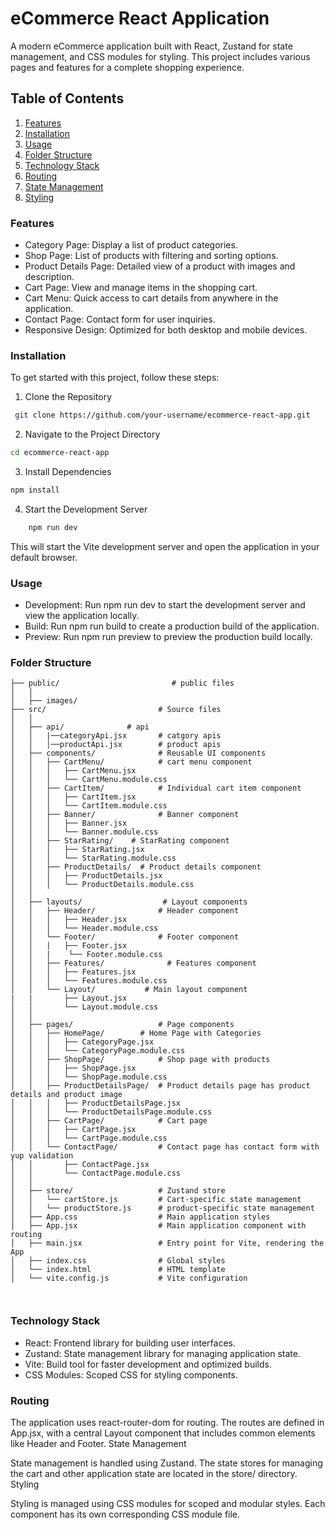# eCommerce React Application

A modern eCommerce application built with React, Zustand for state management, and CSS modules for styling. This project includes various pages and features for a complete shopping experience.

## Table of Contents

   1. [Features](#Features)
   2. [Installation](#Installation)
   3. [Usage](#Usage)
   4. [Folder Structure](#Folder-Structure)
   5. [Technology Stack](#Technology-Stack)
   6. [Routing](#Routing)
   7. [State Management](#State-Management)
   8. [Styling](#Styling)

### Features

   - Category Page: Display a list of product categories.
   - Shop Page: List of products with filtering and sorting options.
   - Product Details Page: Detailed view of a product with images and description.
   - Cart Page: View and manage items in the shopping cart.
   - Cart Menu: Quick access to cart details from anywhere in the application.
   - Contact Page: Contact form for user inquiries.
   - Responsive Design: Optimized for both desktop and mobile devices.

### Installation

To get started with this project, follow these steps:

   1. Clone the Repository
```bash
 git clone https://github.com/your-username/ecommerce-react-app.git
```
2. Navigate to the Project Directory

```bash
cd ecommerce-react-app
```
3. Install Dependencies

```bash
npm install
```
4. Start the Development Server

```bash
    npm run dev
```
This will start the Vite development server and open the application in your default browser.

### Usage

   - Development: Run npm run dev to start the development server and view the application locally.
  - Build: Run npm run build to create a production build of the application.
  - Preview: Run npm run preview to preview the production build locally.

### Folder Structure

```less
├── public/                         # public files  
│   │
│   ├── images/                                 
├── src/                         # Source files  
│   │
│   ├── api/              # api
│   │   |──categoryApi.jsx       # catgory apis
│   │   │──productApi.jsx        # product apis
│   ├── components/              # Reusable UI components
│   │   ├── CartMenu/            # cart menu component
│   │   │   ├── CartMenu.jsx
│   │   │   └── CartMenu.module.css
│   │   ├── CartItem/            # Individual cart item component
│   │   │   ├── CartItem.jsx
│   │   │   └── CartItem.module.css
│   │   ├── Banner/              # Banner component
│   │   │   ├── Banner.jsx
│   │   │   └── Banner.module.css
│   │   ├── StarRating/    # StarRating component
│   │   │   ├── StarRating.jsx
│   │   │   └── StarRating.module.css
│   │   ├── ProductDetails/  # Product details component
│   │   │   ├── ProductDetails.jsx
│   │   │   └── ProductDetails.module.css
│   │
│   ├── layouts/                  # Layout components
│   │   ├── Header/              # Header component
│   │   │   ├── Header.jsx
│   │   │   └── Header.module.css
│   │   └── Footer/              # Footer component
│   │   |   ├── Footer.jsx
│   │   |    └── Footer.module.css
│   │   ├── Features/              # Features component
│   │   │   ├── Features.jsx
│   │   │   └── Features.module.css
│   │   └── Layout/           # Main layout component
|   |       ├── Layout.jsx
│   │       └── Layout.module.css
│   │
│   ├── pages/                   # Page components
│   │   ├── HomePage/        # Home Page with Categories
│   │   │   ├── CategoryPage.jsx
│   │   │   └── CategoryPage.module.css
│   │   ├── ShopPage/            # Shop page with products
│   │   │   ├── ShopPage.jsx
│   │   │   └── ShopPage.module.css
│   │   ├── ProductDetailsPage/  # Product details page has product details and product image
│   │   │   ├── ProductDetailsPage.jsx
│   │   │   └── ProductDetailsPage.module.css
│   │   ├── CartPage/            # Cart page
│   │   │   ├── CartPage.jsx
│   │   │   └── CartPage.module.css
│   │   └── ContactPage/         # Contact page has contact form with yup validation
│   │       ├── ContactPage.jsx
│   │       └── ContactPage.module.css
│   │
│   ├── store/                   # Zustand store
│   │   └── cartStore.js         # Cart-specific state management
│   │   └── productStore.js      # product-specific state management
│   ├── App.css                  # Main application styles
│   ├── App.jsx                  # Main application component with routing
│   ├── main.jsx                 # Entry point for Vite, rendering the App
│   ├── index.css                # Global styles
│   └── index.html               # HTML template
│   └── vite.config.js           # Vite configuration
  
  
```

### Technology Stack

   - React: Frontend library for building user interfaces.
   - Zustand: State management library for managing application state.
   - Vite: Build tool for faster development and optimized builds.
   - CSS Modules: Scoped CSS for styling components.

### Routing

The application uses react-router-dom for routing. The routes are defined in App.jsx, with a central Layout component that includes common elements like Header and Footer.
State Management

State management is handled using Zustand. The state stores for managing the cart and other application state are located in the store/ directory.
Styling

Styling is managed using CSS modules for scoped and modular styles. Each component has its own corresponding CSS module file.

